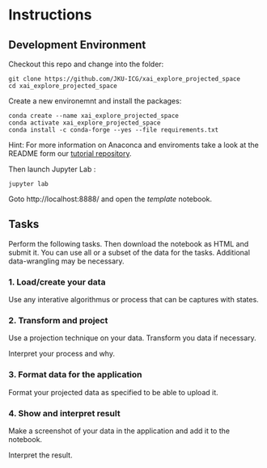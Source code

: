 
# Instructions

## Development Environment

Checkout this repo and change into the folder:
```
git clone https://github.com/JKU-ICG/xai_explore_projected_space
cd xai_explore_projected_space
```

Create a new environemnt and install the packages:
```
conda create --name xai_explore_projected_space
conda activate xai_explore_projected_space
conda install -c conda-forge --yes --file requirements.txt
```
Hint: For more information on Anaconca and enviroments take a look at the README form our [tutorial repository](https://github.com/JKU-ICG/python-visualization-tutorial).

Then launch Jupyter Lab :
```
jupyter lab 
```

Goto http://localhost:8888/ and open the *template* notebook.

## Tasks

Perform the following tasks.
Then download the notebook as HTML and submit it.
You can use all or a subset of the data for the tasks. Additional data-wrangling may be necessary.

### 1. Load/create your data
Use any interative algorithmus or process that can be captures with states.

### 2. Transform and project
Use a projection technique on your data. Transform you data if necessary.

Interpret your process and why.

### 3. Format data for the application
Format your projected data as specified to be able to upload it.

### 4. Show and interpret result
Make a screenshot of your data in the application and add it to the notebook.

Interpret the result.

